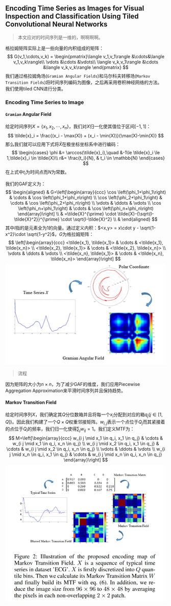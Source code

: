 ## Encoding Time Series as Images for Visual Inspection and Classification Using Tiled Convolutional Neural Networks

> 本文应对的时间序列是一维的，啊啊啊啊。





格拉姆矩阵实际上是一些向量的内积组成的矩阵：
$$
G(v_1,\cdots,v_k) = \begin{pmatrix}\langle v_1,v_1\rangle &\cdots&\langle v_1,v_k\rangle\\
\vdots &\cdots &\vdots\\
\langle v_k,v_1\rangle &\cdots &\langle v_k,v_k\rangle
\end{pmatrix}
$$
我们通过格拉姆角场(`Gramian Angular Fields`)和马尔科夫转移场(`Markov Transition Fields`)将时间序列编码为图像，之后再采用卷积神经网络的方法。我们使用tiled CNN进行分类。

### Encoding Time Series to Image

#### `Gramian` Angular Field

给定时间序列$X = \{x_1,x_2,\cdots,x_n\}$，我们对$X$归一化使其值位于区间$[-1,1]$：
$$
\tilde{x}_i = \frac{(x_i - \max(X)) + (x_i - \min(X))}{\max(X)-\min(X)}
$$
那么我们就可以应用下式将$\tilde{X}$在极坐标坐标系中进行编码：
$$
\begin{cases}
\phi &= \arccos(\tilde{x}_i),\quad &-1\le \tilde{x}_i \le 1,\tilde{x}_i \in \tilde{X}\\
r&= \frac{t_i}{N}, & t_i \in \mathbb{N}
\end{cases}
$$
在上式中$t_i$为时间点而$N$为常数。

我们的GAF定义为：
$$
\begin{aligned}
& G=\left[\begin{array}{ccc}
\cos \left(\phi_1+\phi_1\right) & \cdots & \cos \left(\phi_1+\phi_n\right) \\
\cos \left(\phi_2+\phi_1\right) & \cdots & \cos \left(\phi_2+\phi_n\right) \\
\vdots & \ddots & \vdots \\
\cos \left(\phi_n+\phi_1\right) & \cdots & \cos \left(\phi_n+\phi_n\right)
\end{array}\right] \\
& =\tilde{X}^{\prime} \cdot \tilde{X}-{\sqrt{I-\tilde{X}^2}}^{\prime} \cdot \sqrt{I-\tilde{X}^2} \\
&
\end{aligned}
$$
其中$I$指的是元素全为$1$的向量。通过定义内积：$<x,y> = x\cdot y - \sqrt{1-x^2}\cdot \sqrt{1-y^2}$，$G$为格拉姆矩阵：
$$
\left[\begin{array}{ccc}
<\tilde{x_1}, \tilde{x_1}> & \cdots & <\tilde{x_1}, \tilde{x_n}> \\
<\tilde{x_2}, \tilde{x_1}> & \cdots & <\tilde{x_2}, \tilde{x_n}> \\
\vdots & \ddots & \vdots \\
<\tilde{x_n}, \tilde{x_1}> & \cdots & <\tilde{x_n}, \tilde{x_n}>
\end{array}\right]
$$
![](2.jpg)

> 流程

因为矩阵的大小为$n\times n$，为了减少GAF的维度，我们应用Piecewise Aggregation Approximation来平滑时间序列并且保持趋势。

#### Markov Transition Field

给定时间序列$X$，我们确定其$Q$分位数箱并且将每一个$x_i$分配到对应的箱$q_j(j\in [1, Q])$。因此我们构建了一个$Q\times Q$权重邻接矩阵。$w_{i,j}$表示一个点位于$Q_j$而其紧接着的点位于$Q_i$的频率，我们归一化使得$\sum_j w_{ij}=1$。我们定义MTF为：
$$
M=\left[\begin{array}{ccc}
w_{i j \mid x_1 \in q_i, x_1 \in q_j} & \cdots & w_{i j \mid x_1 \in q_i, x_n \in q_j} \\
w_{i j \mid x_2 \in q_i, x_1 \in q_j} & \cdots & w_{i j \mid x_2 \in q_i, x_n \in q_j} \\
\vdots & \ddots & \vdots \\
w_{i j \mid x_n \in q_i, x_1 \in q_j} & \cdots & w_{i j \mid x_n \in q_i, x_n \in q_j}
\end{array}\right]
$$
![](3.jpg)

